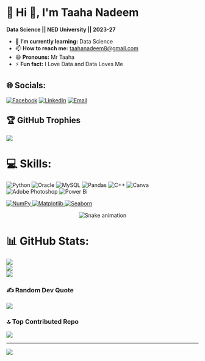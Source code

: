 # 💫 Hi 👋, I'm Taaha Nadeem
**Data Science || NED University || 2023-27**

- 🌱 **I’m currently learning:** Data Science
- 📫 **How to reach me:** taahanadeem8@gmail.com
- 😄 **Pronouns:** Mr Taaha
- ⚡ **Fun fact:** I Love Data and Data Loves Me


## 🌐 Socials:
[![Facebook](https://img.shields.io/badge/Facebook-1877F2?style=for-the-badge&logo=facebook&logoColor=white)](https://www.facebook.com/inxiont/)
[![LinkedIn](https://img.shields.io/badge/LinkedIn-0A66C2?style=for-the-badge&logo=linkedin&logoColor=white)](https://www.linkedin.com/in/taaha-nadeem-3a6aa0339?utm_source=share&utm_campaign=share_via&utm_content=profile&utm_medium=android_app)
[![Email](https://img.shields.io/badge/Email-D14836?style=for-the-badge&logo=gmail&logoColor=white)](mailto:taahanadeem8@gmail.com)
## 🏆 GitHub Trophies
![](https://github-profile-trophy.vercel.app/?username=taaha12357&theme=radical&no-frame=false&no-bg=true&margin-w=4)

# 💻 Skills:
 ![Python](https://img.shields.io/badge/python-3670A0?style=for-the-badge&logo=python&logoColor=ffdd54) ![Oracle](https://img.shields.io/badge/Oracle-F80000?style=for-the-badge&logo=oracle&logoColor=white) ![MySQL](https://img.shields.io/badge/mysql-4479A1.svg?style=for-the-badge&logo=mysql&logoColor=white) ![Pandas](https://img.shields.io/badge/pandas-%23150458.svg?style=for-the-badge&logo=pandas&logoColor=white) ![C++](https://img.shields.io/badge/c++-%2300599C.svg?style=for-the-badge&logo=c%2B%2B&logoColor=white) ![Canva](https://img.shields.io/badge/Canva-%2300C4CC.svg?style=for-the-badge&logo=Canva&logoColor=white) ![Adobe Photoshop](https://img.shields.io/badge/adobe%20photoshop-%2331A8FF.svg?style=for-the-badge&logo=adobe%20photoshop&logoColor=white) ![Power Bi](https://img.shields.io/badge/power_bi-F2C811?style=for-the-badge&logo=powerbi&logoColor=black)<p align="left">
  <!-- NumPy -->
  <a href="https://numpy.org/" target="_blank">
    <img src="https://img.shields.io/badge/NumPy-013243?style=for-the-badge&logo=numpy&logoColor=white" alt="NumPy"/>
  </a>

  <!-- Matplotlib -->
  <a href="https://matplotlib.org/" target="_blank">
    <img src="https://img.shields.io/badge/Matplotlib-11557C?style=for-the-badge&logo=matplotlib&logoColor=white" alt="Matplotlib"/>
  </a>

  <!-- Seaborn (no official logo, so using text badge or placeholder image) -->
  <a href="https://seaborn.pydata.org/" target="_blank">
    <img src="https://img.shields.io/badge/Seaborn-0C5A5A?style=for-the-badge&logo=python&logoColor=white" alt="Seaborn"/>
  </a>
</p>
<!-- Snake Game Repo View -->

<div align="center">
  <img src="https://profile-readme-generator.com/assets/snake.svg" alt="Snake animation" />
</div>

# 📊 GitHub Stats:
![](https://github-readme-stats.vercel.app/api?username=taaha12357&theme=dark&hide_border=false&include_all_commits=false&count_private=false)<br/>
![](https://nirzak-streak-stats.vercel.app/?user=taaha12357&theme=dark&hide_border=false)<br/>
![](https://github-readme-stats.vercel.app/api/top-langs/?username=taaha12357&theme=dark&hide_border=false&include_all_commits=false&count_private=false&layout=compact)


### ✍️ Random Dev Quote
![](https://quotes-github-readme.vercel.app/api?type=horizontal&theme=radical)

### 🔝 Top Contributed Repo
![](https://github-contributor-stats.vercel.app/api?username=taaha12357&limit=5&theme=dark&combine_all_yearly_contributions=true)

---
[![](https://visitcount.itsvg.in/api?id=taaha12357&icon=0&color=0)](https://visitcount.itsvg.in)

<!-- Proudly created with GPRM ( https://gprm.itsvg.in ) -->
